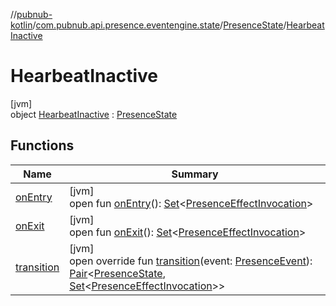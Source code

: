 //[pubnub-kotlin](../../../../index.md)/[com.pubnub.api.presence.eventengine.state](../../index.md)/[PresenceState](../index.md)/[HearbeatInactive](index.md)

# HearbeatInactive

[jvm]\
object [HearbeatInactive](index.md) : [PresenceState](../index.md)

## Functions

| Name | Summary |
|---|---|
| [onEntry](../../../com.pubnub.api.eventengine/-state/on-entry.md) | [jvm]<br>open fun [onEntry](../../../com.pubnub.api.eventengine/-state/on-entry.md)(): [Set](https://kotlinlang.org/api/latest/jvm/stdlib/kotlin.collections/-set/index.html)&lt;[PresenceEffectInvocation](../../../com.pubnub.api.presence.eventengine.effect/-presence-effect-invocation/index.md)&gt; |
| [onExit](../../../com.pubnub.api.eventengine/-state/on-exit.md) | [jvm]<br>open fun [onExit](../../../com.pubnub.api.eventengine/-state/on-exit.md)(): [Set](https://kotlinlang.org/api/latest/jvm/stdlib/kotlin.collections/-set/index.html)&lt;[PresenceEffectInvocation](../../../com.pubnub.api.presence.eventengine.effect/-presence-effect-invocation/index.md)&gt; |
| [transition](transition.md) | [jvm]<br>open override fun [transition](transition.md)(event: [PresenceEvent](../../../com.pubnub.api.presence.eventengine.event/-presence-event/index.md)): [Pair](https://kotlinlang.org/api/latest/jvm/stdlib/kotlin/-pair/index.html)&lt;[PresenceState](../index.md), [Set](https://kotlinlang.org/api/latest/jvm/stdlib/kotlin.collections/-set/index.html)&lt;[PresenceEffectInvocation](../../../com.pubnub.api.presence.eventengine.effect/-presence-effect-invocation/index.md)&gt;&gt; |
